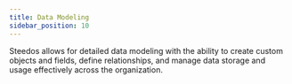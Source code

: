 ```yaml
---
title: Data Modeling
sidebar_position: 10
---
```


Steedos allows for detailed data modeling with the ability to create custom objects and fields, define relationships, and manage data storage and usage effectively across the organization.